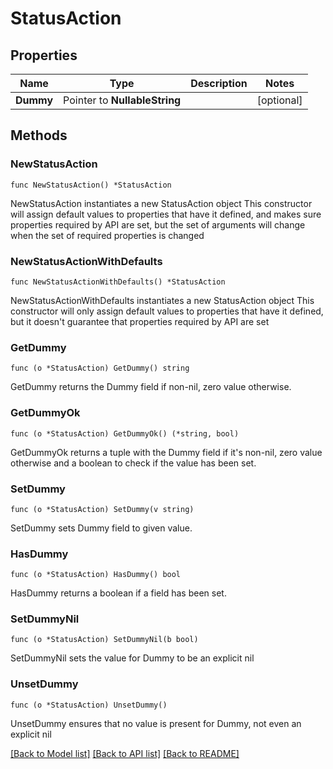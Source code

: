 # StatusAction

## Properties

Name | Type | Description | Notes
------------ | ------------- | ------------- | -------------
**Dummy** | Pointer to **NullableString** |  | [optional] 

## Methods

### NewStatusAction

`func NewStatusAction() *StatusAction`

NewStatusAction instantiates a new StatusAction object
This constructor will assign default values to properties that have it defined,
and makes sure properties required by API are set, but the set of arguments
will change when the set of required properties is changed

### NewStatusActionWithDefaults

`func NewStatusActionWithDefaults() *StatusAction`

NewStatusActionWithDefaults instantiates a new StatusAction object
This constructor will only assign default values to properties that have it defined,
but it doesn't guarantee that properties required by API are set

### GetDummy

`func (o *StatusAction) GetDummy() string`

GetDummy returns the Dummy field if non-nil, zero value otherwise.

### GetDummyOk

`func (o *StatusAction) GetDummyOk() (*string, bool)`

GetDummyOk returns a tuple with the Dummy field if it's non-nil, zero value otherwise
and a boolean to check if the value has been set.

### SetDummy

`func (o *StatusAction) SetDummy(v string)`

SetDummy sets Dummy field to given value.

### HasDummy

`func (o *StatusAction) HasDummy() bool`

HasDummy returns a boolean if a field has been set.

### SetDummyNil

`func (o *StatusAction) SetDummyNil(b bool)`

 SetDummyNil sets the value for Dummy to be an explicit nil

### UnsetDummy
`func (o *StatusAction) UnsetDummy()`

UnsetDummy ensures that no value is present for Dummy, not even an explicit nil

[[Back to Model list]](../README.md#documentation-for-models) [[Back to API list]](../README.md#documentation-for-api-endpoints) [[Back to README]](../README.md)


